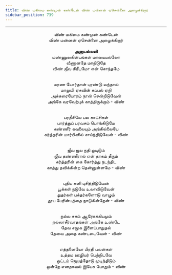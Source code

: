 ```yaml
---
title: விண் மகிமை கண்முன் கண்டேன் விண் மன்னன் ஏசென்னை அழைக்கிறார்
sidebar_position: 739
---
```


---
<center>
விண் மகிமை கண்முன் கண்டேன்<br/>
விண் மன்னன் ஏசென்னை அழைக்கிறார்<br/>
<br/><strong>அனுபல்லவி</strong><br/>
மண்ணுலகின்பங்கள் மாயையல்லோ<br/>
வீணானதே மாறிடுதே<br/>
விண் ஜீவ கிரீடமோ என் சொந்தமே<br/><br/>

மரண யோர்தான் புரண்டு வந்தால்<br/>
மாலுமி ஏசுவின் கப்பல் ஏறி<br/>
அக்கரையோரம் நான் சென்றிடுவேன்<br/>
அங்கே வரவேற்புக் காத்திருக்கும்                - விண்<br/><br/>

பரதீசிலே பல காட்சிகள்<br/>
பார்த்துப் பரவசம் பொங்கிடுமே<br/>
கண்ணீர் கவலையும் அங்கில்லையே<br/>
கர்த்தரின் மார்பினில் சாய்ந்திடுவேன்            - விண்<br/><br/>

ஜீவ ஜல நதி ஓடிடும்<br/>
ஜீவ தண்ணீரால் என் தாகம் தீரும்<br/>
கர்த்தரின் கை கோர்த்து நடந்திட<br/>
காத்து தவிக்கின்ற தென்னுள்ளமே                - விண்<br/><br/>

புதிய கனி புசித்திடுவேன்<br/>
பூக்கள் நடுவே உலாவிடுவேன்<br/>
துதர்கள் பக்தர்களோடு வாழும்<br/>
தூய பேரின்பத்தை நாடுகின்றேன்                - விண்<br/><br/>

நல்ல சுகம் ஆரோக்கியமும்<br/>
நல்லாசீர்வாதங்கள் அங்கே உண்டே<br/>
தேவ சமூக இளைப்பாறுதல்<br/>
தேவை அதை கண்டடைவேன்                - விண்<br/><br/>

எத்தனையோ பிரதி பலன்கள்<br/>
உத்தம ஊழியர் பெற்றிடவே<br/>
ஓட்டம் ஜெயத்தோடு முடிந்திடும்<br/>
ஒன்றே எனதாவல் இயேசு போதும்                - விண்
</center>